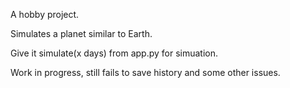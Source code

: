 A hobby project.

Simulates a planet similar to Earth.

Give it simulate(x days) from app.py for simuation.

Work in progress, still fails to save history and some other issues.